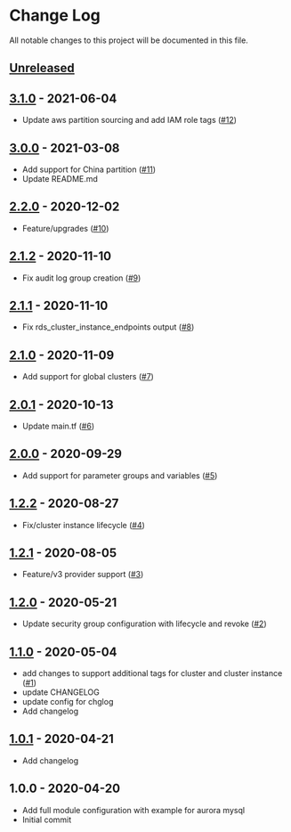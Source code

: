 # Change Log

All notable changes to this project will be documented in this file.

<a name="unreleased"></a>
## [Unreleased]



<a name="3.1.0"></a>
## [3.1.0] - 2021-06-04

- Update aws partition sourcing and add IAM role tags ([#12](https://github.com/umotif-public/terraform-aws-rds-aurora/issues/12))


<a name="3.0.0"></a>
## [3.0.0] - 2021-03-08

- Add support for China partition ([#11](https://github.com/umotif-public/terraform-aws-rds-aurora/issues/11))
- Update README.md


<a name="2.2.0"></a>
## [2.2.0] - 2020-12-02

- Feature/upgrades ([#10](https://github.com/umotif-public/terraform-aws-rds-aurora/issues/10))


<a name="2.1.2"></a>
## [2.1.2] - 2020-11-10

- Fix audit log group creation ([#9](https://github.com/umotif-public/terraform-aws-rds-aurora/issues/9))


<a name="2.1.1"></a>
## [2.1.1] - 2020-11-10

- Fix rds_cluster_instance_endpoints output ([#8](https://github.com/umotif-public/terraform-aws-rds-aurora/issues/8))


<a name="2.1.0"></a>
## [2.1.0] - 2020-11-09

- Add support for global clusters ([#7](https://github.com/umotif-public/terraform-aws-rds-aurora/issues/7))


<a name="2.0.1"></a>
## [2.0.1] - 2020-10-13

- Update main.tf ([#6](https://github.com/umotif-public/terraform-aws-rds-aurora/issues/6))


<a name="2.0.0"></a>
## [2.0.0] - 2020-09-29

- Add support for parameter groups and variables ([#5](https://github.com/umotif-public/terraform-aws-rds-aurora/issues/5))


<a name="1.2.2"></a>
## [1.2.2] - 2020-08-27

- Fix/cluster instance lifecycle ([#4](https://github.com/umotif-public/terraform-aws-rds-aurora/issues/4))


<a name="1.2.1"></a>
## [1.2.1] - 2020-08-05

- Feature/v3 provider support ([#3](https://github.com/umotif-public/terraform-aws-rds-aurora/issues/3))


<a name="1.2.0"></a>
## [1.2.0] - 2020-05-21

- Update security group configuration with lifecycle and revoke ([#2](https://github.com/umotif-public/terraform-aws-rds-aurora/issues/2))


<a name="1.1.0"></a>
## [1.1.0] - 2020-05-04

- add changes to support additional tags for cluster and cluster instance ([#1](https://github.com/umotif-public/terraform-aws-rds-aurora/issues/1))
- update CHANGELOG
- update config for chglog
- Add changelog


<a name="1.0.1"></a>
## [1.0.1] - 2020-04-21

- Add changelog


<a name="1.0.0"></a>
## 1.0.0 - 2020-04-20

- Add full module configuration with example for aurora mysql
- Initial commit


[Unreleased]: https://github.com/umotif-public/terraform-aws-rds-aurora/compare/3.1.0...HEAD
[3.1.0]: https://github.com/umotif-public/terraform-aws-rds-aurora/compare/3.0.0...3.1.0
[3.0.0]: https://github.com/umotif-public/terraform-aws-rds-aurora/compare/2.2.0...3.0.0
[2.2.0]: https://github.com/umotif-public/terraform-aws-rds-aurora/compare/2.1.2...2.2.0
[2.1.2]: https://github.com/umotif-public/terraform-aws-rds-aurora/compare/2.1.1...2.1.2
[2.1.1]: https://github.com/umotif-public/terraform-aws-rds-aurora/compare/2.1.0...2.1.1
[2.1.0]: https://github.com/umotif-public/terraform-aws-rds-aurora/compare/2.0.1...2.1.0
[2.0.1]: https://github.com/umotif-public/terraform-aws-rds-aurora/compare/2.0.0...2.0.1
[2.0.0]: https://github.com/umotif-public/terraform-aws-rds-aurora/compare/1.2.2...2.0.0
[1.2.2]: https://github.com/umotif-public/terraform-aws-rds-aurora/compare/1.2.1...1.2.2
[1.2.1]: https://github.com/umotif-public/terraform-aws-rds-aurora/compare/1.2.0...1.2.1
[1.2.0]: https://github.com/umotif-public/terraform-aws-rds-aurora/compare/1.1.0...1.2.0
[1.1.0]: https://github.com/umotif-public/terraform-aws-rds-aurora/compare/1.0.1...1.1.0
[1.0.1]: https://github.com/umotif-public/terraform-aws-rds-aurora/compare/1.0.0...1.0.1
